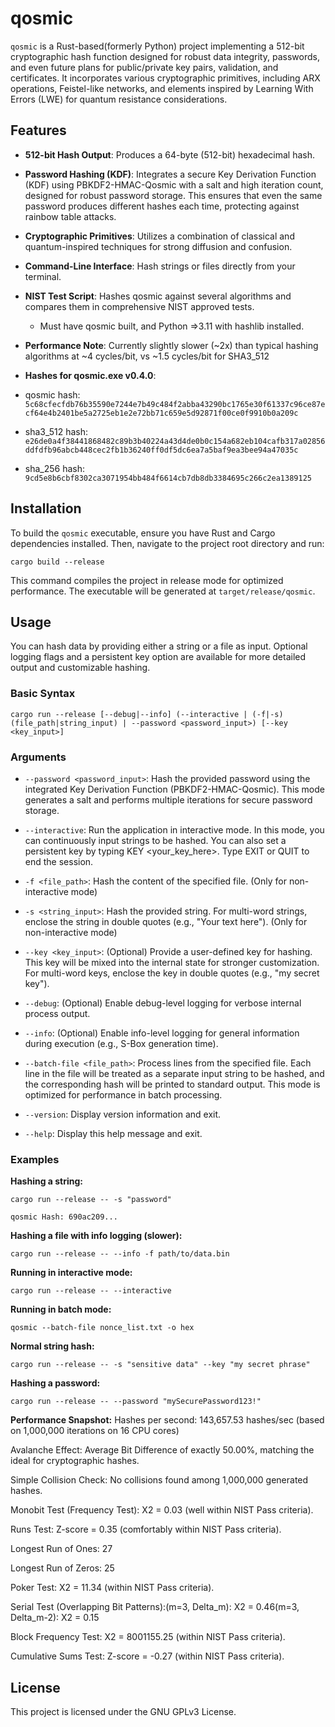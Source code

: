 # qosmic

`qosmic` is a Rust-based(formerly Python) project implementing a 512-bit cryptographic hash function designed for robust data integrity, passwords, and even future plans for public/private key pairs, validation, and certificates. It incorporates various cryptographic primitives, including ARX operations, Feistel-like networks, and elements inspired by Learning With Errors (LWE) for quantum resistance considerations.

## Features

* **512-bit Hash Output**: Produces a 64-byte (512-bit) hexadecimal hash.

* **Password Hashing (KDF)**: Integrates a secure Key Derivation Function (KDF) using PBKDF2-HMAC-Qosmic with a salt and high iteration count, designed for robust password storage. This ensures that even the same password produces different hashes each time, protecting against rainbow table attacks.

* **Cryptographic Primitives**: Utilizes a combination of classical and quantum-inspired techniques for strong diffusion and confusion.

* **Command-Line Interface**: Hash strings or files directly from your terminal.

* **NIST Test Script**: Hashes qosmic against several algorithms and compares them in comprehensive NIST approved tests.

     - Must have qosmic built, and Python =>3.11 with hashlib installed.

* **Performance Note**: Currently slightly slower (~2x) than typical hashing algorithms at ~4 cycles/bit, vs ~1.5 cycles/bit for SHA3_512

* **Hashes for qosmic.exe v0.4.0**:
* qosmic hash: `5c68cfecfdb76b35590e7244e7b49c484f2abba43290bc1765e30f61337c96ce87ecf64e4b2401be5a2725eb1e2e72bb71c659e5d92871f00ce0f9910b0a209c`
* sha3_512 hash: `e26de0a4f38441868482c89b3b40224a43d4de0b0c154a682eb104cafb317a02856ddfdfb96abcb448cec2fb1b36240ff0df5dc6ea7a5baf9ea3bee94a47035c`
* sha_256 hash: `9cd5e8b6cbf8302ca3071954bb484f6614cb7db8db3384695c266c2ea1389125`

## Installation

To build the `qosmic` executable, ensure you have Rust and Cargo dependencies installed. Then, navigate to the project root directory and run:

`cargo build --release`

This command compiles the project in release mode for optimized performance. The executable will be generated at `target/release/qosmic`.

## Usage
You can hash data by providing either a string or a file as input. Optional logging flags and a persistent key option are available for more detailed output and customizable hashing.

### Basic Syntax
`cargo run --release [--debug|--info] (--interactive | (-f|-s) (file_path|string_input) | --password <password_input>) [--key <key_input>]`

### Arguments

* `--password <password_input>`: Hash the provided password using the integrated Key Derivation Function (PBKDF2-HMAC-Qosmic). This mode generates a salt and performs multiple iterations for secure password storage.

* `--interactive`: Run the application in interactive mode. In this mode, you can continuously input strings to be hashed. You can also set a persistent key by typing KEY <your_key_here>. Type EXIT or QUIT to end the session.

* `-f <file_path>`: Hash the content of the specified file. (Only for non-interactive mode)

* `-s <string_input>`: Hash the provided string. For multi-word strings, enclose the string in double quotes (e.g., "Your text here"). (Only for non-interactive mode)

* `--key <key_input>`: (Optional) Provide a user-defined key for hashing. This key will be mixed into the internal state for stronger customization. For multi-word keys, enclose the key in double quotes (e.g., "my secret key").

* `--debug`: (Optional) Enable debug-level logging for verbose internal process output.

* `--info`: (Optional) Enable info-level logging for general information during execution (e.g., S-Box generation time).

* `--batch-file <file_path>`: Process lines from the specified file. Each line in the file will be treated as a separate input string to be hashed, and the corresponding hash will be printed to standard output. This mode is optimized for performance in batch processing.

* `--version`: Display version information and exit.

* `--help`: Display this help message and exit.

### Examples
**Hashing a string:**

`cargo run --release -- -s "password"`

`qosmic Hash: 690ac209...`

**Hashing a file with info logging (slower):**

`cargo run --release -- --info -f path/to/data.bin`

**Running in interactive mode:**

`cargo run --release -- --interactive`

**Running in batch mode:**

`qosmic --batch-file nonce_list.txt -o hex`

**Normal string hash:**

`cargo run --release -- -s "sensitive data" --key "my secret phrase"`

**Hashing a password:**

`cargo run --release -- --password "mySecurePassword123!"`


**Performance Snapshot:**
Hashes per second: 143,657.53 hashes/sec (based on 1,000,000 iterations on 16 CPU cores)

Avalanche Effect: Average Bit Difference of exactly 50.00%, matching the ideal for cryptographic hashes.

Simple Collision Check: No collisions found among 1,000,000 generated hashes.

Monobit Test (Frequency Test): X2 = 0.03 (well within NIST Pass criteria).

Runs Test: Z-score = 0.35 (comfortably within NIST Pass criteria).

Longest Run of Ones: 27

Longest Run of Zeros: 25

Poker Test: X2 = 11.34 (within NIST Pass criteria).

Serial Test (Overlapping Bit Patterns):(m=3, Delta_m): X2 = 0.46(m=3, Delta_m-2): X2 = 0.15

Block Frequency Test: X2 = 8001155.25 (within NIST Pass criteria).

Cumulative Sums Test: Z-score = -0.27 (within NIST Pass criteria).

## License

This project is licensed under the GNU GPLv3 License.
